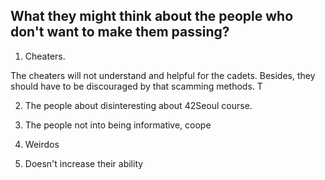## What they might think about the people who don't want to make them passing?

1. Cheaters.

The cheaters will not understand and helpful for the cadets. Besides, they should have to be discouraged by that scamming methods.
T

2. The people about disinteresting about 42Seoul course.


3. The people not into being informative, coope

4. Weirdos

5. Doesn't increase their ability

